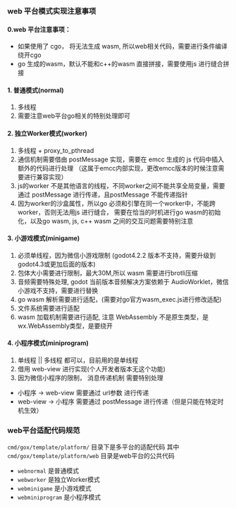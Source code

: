 ### web 平台模式实现注意事项

#### 0.web 平台注意事项：
- 如果使用了 cgo， 将无法生成 wasm, 所以web相关代码，需要进行条件编译绕开cgo
- go 生成的wasm，默认不能和c++的wasm 直接拼接，需要使用js 进行缝合拼接 

#### 1. 普通模式(normal)
1. 多线程
2. 需要注意web平台go相关的特别处理即可

#### 2. 独立Worker模式(worker)
1. 多线程 + proxy_to_pthread
2. 通信机制需要借由 postMessage 实现，需要在 emcc 生成的 js 代码中插入额外的代码进行处理
  （这属于emcc内部实现，更改emcc版本的时候注意需要进行兼容实现）
3. js的worker 不是其他语言的线程，不同worker之间不能共享全局变量，需要通过 postMessage 进行传递，且postMessage 不能传递指针
4. 因为worker的沙盒属性，所以go 必须和引擎在同一个worker中，不能跨worker，否则无法用js 进行缝合，
   需要在恰当的时机进行go wasm的初始化，以及go wasm, js, c++ wasm 之间的交互问题需要特别注意

#### 3. 小游戏模式(minigame)
1. 必须单线程，因为微信小游戏限制 (godot4.2.2 版本不支持，需要升级到godot4.3或更加后面的版本)
2. 包体大小需要进行限制，最大30M,所以 wasm 需要进行brotli压缩
3. 音频需要特殊处理, godot 当前版本音频解决方案依赖于 AudioWorklet，微信小游戏不支持，需要进行替换
4. go wasm 解析需要进行适配，(需要对go官方wasm_exec.js进行修改适配)
5. 文件系统需要进行适配
6. wasm 加载机制需要进行适配, 注意 WebAssembly 不是原生类型，是wx.WebAssembly类型，是要绕开

#### 4. 小程序模式(miniprogram)
1. 单线程 || 多线程 都可以，目前用的是单线程
2. 借用 web-view 进行实现(个人开发者版本无这个功能)
2. 因为微信小程序的限制， 消息传递机制 需要特别处理
 - 小程序 -> web-view 需要通过 url参数 进行传递
 - web-view -> 小程序 需要通过 postMessage 进行传递（但是只能在特定时机生效）

### web平台适配代码规范
`cmd/gox/template/platform/` 目录下是多平台的适配代码
其中 `cmd/gox/template/platform/web` 目录是web平台的公共代码
- `webnormal` 是普通模式
- `webworker` 是独立Worker模式
- `webminigame` 是小游戏模式
- `webminiprogram` 是小程序模式










